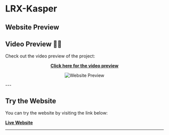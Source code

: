 # LRX-Kasper 

## Website Preview

## Video Preview 🎥🎉

Check out the video preview of the project:

<div align="center">
   <a href="https://jam.dev/c/1774f095-988d-4e77-b2c7-4462fc3722db" target="_blank">
      <strong>Click here for the video preview</strong>
   </a>
   
   ![Website Preview](https://github.com/user-attachments/assets/a8c567fa-e298-4fc9-a9f9-4ff3da360739)

</div>
---

## Try the Website

You can try the website by visiting the link below:

[**Live Website**](https://ahmed-fahmy212.github.io/LRX-Kasper/)


---
